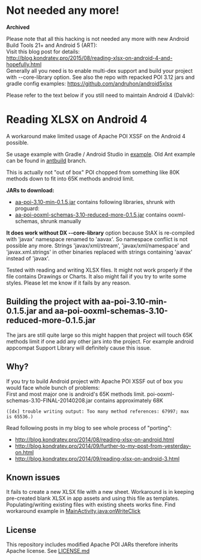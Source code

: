 # Not needed any more!

**Archived**

Please note that all this hacking is not needed any more with new Android Build Tools 21+  and Android 5 (ART):  
Visit this blog post for details:  
http://blog.kondratev.pro/2015/08/reading-xlsx-on-android-4-and-hopefully.html  
Generally all you need is to enable multi-dex support and build your project with --core-library option.
See also the repo with repacked POI 3.12 jars and gradle config examples: https://github.com/andruhon/android5xlsx

Please refer to the text below if you still need to maintain Android 4 (Dalvik):

# Reading XLSX on Android 4

A workaround make limited usage of Apache POI XSSF on the Android 4 possible.

Se usage example with Gradle / Android Studio in [example](example). Old Ant example can be found in [antbuild](https://github.com/andruhon/AndroidReadXLSX/tree/antbuild) branch.

This is actually not "out of box" POI chopped from something like 80K methods down to fit into 65K methods android limit.

**JARs to download:**

* [aa-poi-3.10-min-0.1.5.jar](aa-poi-3.10-min-0.1.5.jar) contains following libraries, shrunk with proguard:
* [aa-poi-ooxml-schemas-3.10-reduced-more-0.1.5.jar](aa-poi-ooxml-schemas-3.10-reduced-more-0.1.5.jar) contains ooxml-schemas, shrunk manually


**It does work without DX --core-library** option because StAX is re-compiled with 'javax' namespace renamed to 'aavax'. So namespace conflict is not possible any more.
Strings 'javax/xml/stream', 'javax/xml/namespace' and 'javax.xml.strings' in other binaries replaced with strings containing 'aavax' instead of 'javax'.

Tested with reading and writing XLSX files. It might not work properly if the file contains Drawings or Charts. It also might fail if you try to write some styles. Please let me know if it fails by any reason.

## Building the project with aa-poi-3.10-min-0.1.5.jar and aa-poi-ooxml-schemas-3.10-reduced-more-0.1.5.jar

The jars are still quite large so this might happen that project will touch 65K methods limit if one add any other jars into the project. For example android appcompat Support Library will definitely cause this issue.


## Why?
If you try to build Android project with Apache POI XSSF out of box you would face whole bunch of problems:<br />
First and most major one is android's 65K methods limit. poi-ooxml-schemas-3.10-FINAL-20140208.jar contains approximately 68K
```
([dx] trouble writing output: Too many method references: 67997; max is 65536.)
```

Read following posts in my blog to see whole process of "porting":
* http://blog.kondratev.pro/2014/08/reading-xlsx-on-android.html
* http://blog.kondratev.pro/2014/09/further-to-my-post-from-yesterday-on.html
* http://blog.kondratev.pro/2014/09/reading-xlsx-on-android-3.html

## Known issues
It fails to create a new XLSX file with a new sheet. Workaround is in keeping pre-created blank XLSX in app assets and using this file as templates. Populating/writing existing files with existing sheets works fine. Find workaround example in [MainActivity.java:onWriteClick](example/app/src/main/java/pro/kondratev/xlsxpoiexample/MainActivity.java)

## License
This repository includes modified Apache POI JARs therefore inherits Apache license. See [LICENSE.md](LICENSE.md)
